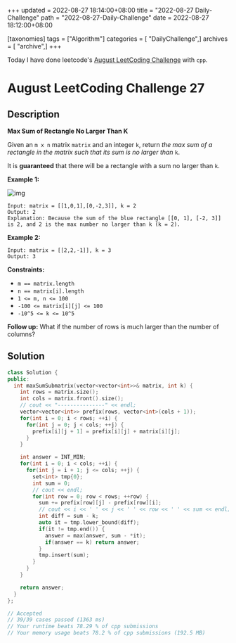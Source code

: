 +++
updated = 2022-08-27 18:14:00+08:00
title = "2022-08-27 Daily-Challenge"
path = "2022-08-27-Daily-Challenge"
date = 2022-08-27 18:12:00+08:00

[taxonomies]
tags = ["Algorithm"]
categories = [ "DailyChallenge",]
archives = [ "archive",]
+++

Today I have done leetcode's [August LeetCoding Challenge](https://leetcode.com/problems/max-sum-of-rectangle-no-larger-than-k/) with `cpp`.

<!-- more -->

# August LeetCoding Challenge 27

## Description

**Max Sum of Rectangle No Larger Than K**

Given an `m x n` matrix `matrix` and an integer `k`, return *the max sum of a rectangle in the matrix such that its sum is no larger than* `k`.

It is **guaranteed** that there will be a rectangle with a sum no larger than `k`.

 

**Example 1:**

![img](https://assets.leetcode.com/uploads/2021/03/18/sum-grid.jpg)

```
Input: matrix = [[1,0,1],[0,-2,3]], k = 2
Output: 2
Explanation: Because the sum of the blue rectangle [[0, 1], [-2, 3]] is 2, and 2 is the max number no larger than k (k = 2).
```

**Example 2:**

```
Input: matrix = [[2,2,-1]], k = 3
Output: 3
```

 

**Constraints:**

- `m == matrix.length`
- `n == matrix[i].length`
- `1 <= m, n <= 100`
- `-100 <= matrix[i][j] <= 100`
- `-10^5 <= k <= 10^5`

**Follow up:** What if the number of rows is much larger than the number of columns?

## Solution

``` cpp
class Solution {
public:
  int maxSumSubmatrix(vector<vector<int>>& matrix, int k) {
    int rows = matrix.size();
    int cols = matrix.front().size(); 
    // cout << "---------------" << endl;
    vector<vector<int>> prefix(rows, vector<int>(cols + 1));
    for(int i = 0; i < rows; ++i) {
      for(int j = 0; j < cols; ++j) {
        prefix[i][j + 1] = prefix[i][j] + matrix[i][j];
      }
    }

    int answer = INT_MIN;
    for(int i = 0; i < cols; ++i) {
      for(int j = i + 1; j <= cols; ++j) {
        set<int> tmp{0};
        int sum = 0;
        // cout << endl;
        for(int row = 0; row < rows; ++row) {
          sum += prefix[row][j] - prefix[row][i];
          // cout << i << ' ' << j << ' ' << row << ' ' << sum << endl;
          int diff = sum - k;
          auto it = tmp.lower_bound(diff);
          if(it != tmp.end()) {
            answer = max(answer, sum - *it);
            if(answer == k) return answer;
          }
          tmp.insert(sum);
        }
      }
    }

    return answer;
  }
};

// Accepted
// 39/39 cases passed (1363 ms)
// Your runtime beats 78.29 % of cpp submissions
// Your memory usage beats 78.2 % of cpp submissions (192.5 MB)
```
